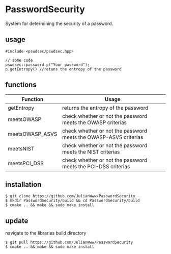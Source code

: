 # PasswordSecurity
 
System for determining the security of a password.

## usage
```
#include <pswdsec/pswdsec.hpp>

// some code
pswdsec::password p("Your password");
p.getEntropy() //retuns the entropy of the password
```

## functions
| Function        | Usage                                                            |
|-----------------|------------------------------------------------------------------|
| getEntropy      | returns the entropy of the password                              |
| meetsOWASP      | check whether or not the password meets the OWASP criterias      |
| meetsOWASP_ASVS | check whether or not the password meets the OWASP-ASVS criterias |
| meetsNIST       | check whether or not the password meets the NIST criterias       |
| meetsPCI_DSS    | check whether or not the password meets the PCI-DSS criterias    |
## installation
```
$ git clone https://github.com/JulianWww/PasswordSecurity
$ mkdir PasswordSecurity/build && cd PasswordSecurity/build
$ cmake .. && make && sudo make install
```
## update
navigate to the libraries build directory
```
$ git pull https://github.com/JulianWww/PasswordSecurity
$ cmake .. && make && sudo make install
```
